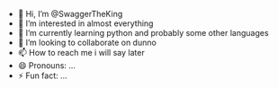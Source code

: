 - 👋 Hi, I’m @SwaggerTheKing
- 👀 I’m interested in almost everything
- 🌱 I’m currently learning python and probably some other languages
- 💞️ I’m looking to collaborate on dunno
- 📫 How to reach me i will say later
- 😄 Pronouns: ...
- ⚡ Fun fact: ...

<!---
SwaggerTheKing/SwaggerTheKing is a ✨ special ✨ repository because its `README.md` (this file) appears on your GitHub profile.
You can click the Preview link to take a look at your changes.
--->
